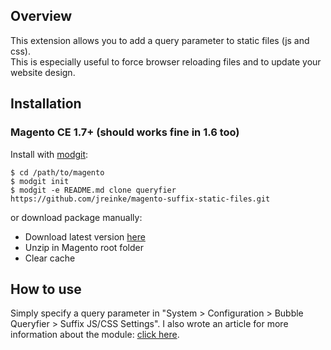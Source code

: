 ## Overview

This extension allows you to add a query parameter to static files (js and css).  
This is especially useful to force browser reloading files and to update your website design.

## Installation

### Magento CE 1.7+ (should works fine in 1.6 too)

Install with [modgit](https://github.com/jreinke/modgit):

    $ cd /path/to/magento
    $ modgit init
    $ modgit -e README.md clone queryfier https://github.com/jreinke/magento-suffix-static-files.git

or download package manually:

* Download latest version [here](https://github.com/jreinke/magento-suffix-static-files/downloads)
* Unzip in Magento root folder
* Clear cache

## How to use

Simply specify a query parameter in "System > Configuration > Bubble Queryfier > Suffix JS/CSS Settings".
I also wrote an article for more information about the module: [click here](http://bubbleco.de/en/2012/08/28/magento-a-module-to-force-static-files-reloading/).